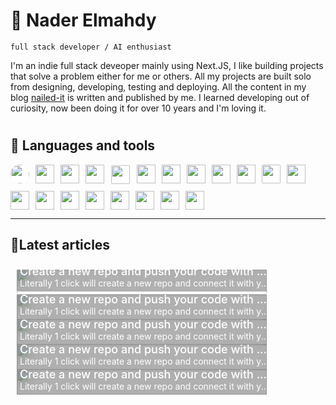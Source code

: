 # 🥷 Nader Elmahdy

`full stack developer / AI enthusiast`

I'm an indie full stack deveoper mainly using Next.JS, I like building projects that solve a problem either for me or others. All my projects are built solo from designing, developing, testing and deploying. All the content in my blog [nailed-it](https://nailed-it.tech) is written and published by me. I learned developing out of curiosity, now been doing it for over 10 years and I'm loving it.

#

## 🧰 Languages and tools

<div style="display:flex; flex-wrap:wrap; gap:10px">

<img width="30px" style="background-color:white; border-radius:20px" src="https://cdn.jsdelivr.net/gh/devicons/devicon/icons/nextjs/nextjs-line.svg" />

<img width="30px" src="https://cdn.jsdelivr.net/gh/devicons/devicon/icons/react/react-original.svg" />

<img width="30px" src="https://cdn.jsdelivr.net/gh/devicons/devicon/icons/tailwindcss/tailwindcss-plain.svg" />

<img width="30px" src="https://cdn.jsdelivr.net/gh/devicons/devicon/icons/nodejs/nodejs-original.svg" />

<img width="30px" style="background-color:white; padding:1px; border-radius:3px" src="https://cdn.jsdelivr.net/gh/devicons/devicon/icons/express/express-original.svg" />

<img  width="30px" src="https://cdn.jsdelivr.net/gh/devicons/devicon/icons/typescript/typescript-original.svg" />

<img width="30px"  src="https://cdn.jsdelivr.net/gh/devicons/devicon/icons/mongodb/mongodb-original.svg" />

<img width="30px" src="https://cdn.jsdelivr.net/gh/devicons/devicon/icons/bootstrap/bootstrap-original.svg" />

<img width="30px" src="https://cdn.jsdelivr.net/gh/devicons/devicon/icons/python/python-original.svg" />

<img width="30px" src="https://cdn.jsdelivr.net/gh/devicons/devicon/icons/git/git-original.svg" />

<img  width="30px" style="background-color:white; border-radius:2px" src="https://cdn.jsdelivr.net/gh/devicons/devicon/icons/github/github-original.svg" />

<img width="30px" src="https://cdn.jsdelivr.net/gh/devicons/devicon/icons/figma/figma-original.svg" />

<img width="30px" src="https://cdn.jsdelivr.net/gh/devicons/devicon/icons/canva/canva-original.svg" />

<img width="30px" src="https://cdn.jsdelivr.net/gh/devicons/devicon/icons/html5/html5-original.svg" />

<img width="30px" src="https://cdn.jsdelivr.net/gh/devicons/devicon/icons/css3/css3-original.svg" />

<img width="30px" src="https://cdn.jsdelivr.net/gh/devicons/devicon/icons/firebase/firebase-plain.svg" />

<img width="30px" src="https://cdn.jsdelivr.net/gh/devicons/devicon/icons/matlab/matlab-original.svg" />
          
<img width="30px" src="https://cdn.jsdelivr.net/gh/devicons/devicon/icons/photoshop/photoshop-plain.svg" />
          
<img width="30px" src="https://cdn.jsdelivr.net/gh/devicons/devicon/icons/wordpress/wordpress-original.svg" />

<img width="30px" src="https://cdn.jsdelivr.net/gh/devicons/devicon/icons/arduino/arduino-original-wordmark.svg" />
</div>

---

## 📝Latest articles

<div  style="display: flex; flex-wrap: wrap;justify-content:">

<!-- Begin posts section -->

<a href="https://www.nailed-it.tech/create-a-new-repo-and-push-your-code-with-1-click" target="_blank">
      <div style="position:relative;width:400px; overflow:hidden; margin:10px; ">
        <img style="width:100%;border-radius:3px" src="https://cdn.sanity.io/images/qt6wz604/production/0585eaf18a9d120af19520256fb9302119f95653-1069x611.webp">
        <div style="border-radius:3px;position: absolute; bottom:5px; padding:5px; backdrop-filter: blur(10px); width:100%; background-color:rgba(0, 0, 0, 0.3); color:white">
          <span style="display:block;font-size:18px;font-weight:500;white-space: nowrap; overflow: hidden; text-overflow: ellipsis;">Create a new repo and push your code with 1 click</span>
          <span style="display:block;font-size:14;white-space: nowrap; overflow: hidden; text-overflow: ellipsis">Literally 1 click will create a new repo and connect it with your project</span>
        </div>
      </div>
      </a>
<a href="https://www.nailed-it.tech/create-a-new-repo-and-push-your-code-with-1-click" target="_blank">
      <div style="position:relative;width:400px; overflow:hidden; margin:10px">
        <img style="width:100%" src="https://cdn.sanity.io/images/qt6wz604/production/0585eaf18a9d120af19520256fb9302119f95653-1069x611.webp">
        <div style="position: absolute; bottom:0; padding:5px; backdrop-filter: blur(10px); width:100%; background-color:rgba(0, 0, 0, 0.3); color:white">
          <span style="display:block;font-size:18px;font-weight:500;white-space: nowrap; overflow: hidden; text-overflow: ellipsis;">Create a new repo and push your code with 1 click</span>
          <span style="display:block;font-size:14;white-space: nowrap; overflow: hidden; text-overflow: ellipsis">Literally 1 click will create a new repo and connect it with your project</span>
        </div>
      </div>
      </a>
<a href="https://www.nailed-it.tech/create-a-new-repo-and-push-your-code-with-1-click" target="_blank">
      <div style="position:relative;width:400px; overflow:hidden; margin:10px">
        <img style="width:100%" src="https://cdn.sanity.io/images/qt6wz604/production/0585eaf18a9d120af19520256fb9302119f95653-1069x611.webp">
        <div style="position: absolute; bottom:0; padding:5px; backdrop-filter: blur(10px); width:100%; background-color:rgba(0, 0, 0, 0.3); color:white">
          <span style="display:block;font-size:18px;font-weight:500;white-space: nowrap; overflow: hidden; text-overflow: ellipsis;">Create a new repo and push your code with 1 click</span>
          <span style="display:block;font-size:14;white-space: nowrap; overflow: hidden; text-overflow: ellipsis">Literally 1 click will create a new repo and connect it with your project</span>
        </div>
      </div>
      </a>
<a href="https://www.nailed-it.tech/create-a-new-repo-and-push-your-code-with-1-click" target="_blank">
      <div style="position:relative;width:400px; overflow:hidden; margin:10px">
        <img style="width:100%" src="https://cdn.sanity.io/images/qt6wz604/production/0585eaf18a9d120af19520256fb9302119f95653-1069x611.webp">
        <div style="position: absolute; bottom:0; padding:5px; backdrop-filter: blur(10px); width:100%; background-color:rgba(0, 0, 0, 0.3); color:white">
          <span style="display:block;font-size:18px;font-weight:500;white-space: nowrap; overflow: hidden; text-overflow: ellipsis;">Create a new repo and push your code with 1 click</span>
          <span style="display:block;font-size:14;white-space: nowrap; overflow: hidden; text-overflow: ellipsis">Literally 1 click will create a new repo and connect it with your project</span>
        </div>
      </div>
      </a>
<a href="https://www.nailed-it.tech/create-a-new-repo-and-push-your-code-with-1-click" target="_blank">
      <div style="position:relative;width:400px; overflow:hidden; margin:10px">
        <img style="width:100%" src="https://cdn.sanity.io/images/qt6wz604/production/0585eaf18a9d120af19520256fb9302119f95653-1069x611.webp">
        <div style="position: absolute; bottom:0; padding:5px; backdrop-filter: blur(10px); width:100%; background-color:rgba(0, 0, 0, 0.3); color:white">
          <span style="display:block;font-size:18px;font-weight:500;white-space: nowrap; overflow: hidden; text-overflow: ellipsis;">Create a new repo and push your code with 1 click</span>
          <span style="display:block;font-size:14;white-space: nowrap; overflow: hidden; text-overflow: ellipsis">Literally 1 click will create a new repo and connect it with your project</span>
        </div>
      </div>
      </a>

<!-- End posts section -->
</div>
